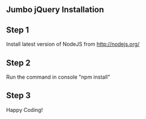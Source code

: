 ## Jumbo jQuery Installation

Step 1
------
Install latest version of NodeJS from http://nodejs.org/

Step 2
------
Run the command in console "npm install"

Step 3
------
Happy Coding!